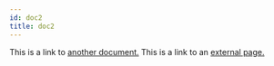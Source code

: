 ```yaml
---
id: doc2
title: doc2
---
```


This is a link to [another document.](doc3.md) This is a link to an [external page.](http://www.example.com/)
